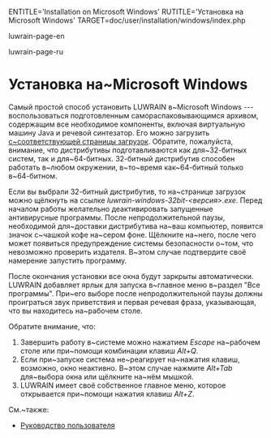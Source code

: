 
ENTITLE='Installation on Microsoft Windows'
RUTITLE='Установка на Microsoft Windows'
TARGET=doc/user/installation/windows/index.php

luwrain-page-en


luwrain-page-ru

# Установка на~Microsoft Windows

Самый простой способ установить LUWRAIN в~Microsoft Windows --- воспользоваться подготовленным самораспаковывающимся  архивом,
содержащим все необходимое компоненты, включая виртуальную машину Java и речевой синтезатор.
Его можно загрузить [с~соответствующей страницы загрузок](local:/download/windows/).
Обратите, пожалуйста, внимание, что дистрибутивы подготавливаются как для~32-битных систем, так и для~64-битных.
32-битный дистрибутив способен работать в~любом окружении, в~то~время как~64-битный только в~64-битном.

Если вы выбрали 32-битный дистрибутив, то на~странице загрузок можно щёлкнуть на ссылке _luwrain-windows-32bit-<версия>.exe_.
Перед началом работы желательно деактивировать запущенные антивирусные программы.
После непродолжительной  паузы, необходимой для~доставки дистрибутива на~ваш компьютер, 
появится значок с~чашкой кофе на~сером фоне. 
Щёлкните на~него, после чего может появиться предупреждение системы безопасности о~том,
что невозможно проверить издателя.
В~этом случае подтвердите своё намерение запустить программу.

После окончания установки все  окна будут заркрыты автоматически.
LUWRAIN добавляет ярлык для запуска в~главное меню  в~раздел "Все программы".
При~его выборе после непродолжительной паузы должны проиграться звук приветствия и первая речевая фраза, 
указывающая, что вы находитесь на~рабочем столе.

Обратите внимание, что:

1. Завершить работу в~системе можно нажатием _Escape_ на~рабочем столе или  при~помощи комбинации клавиш _Alt+Q_.
1. Если при~запуске система не~реагирует на~нажатия клавиш, возможно, окно неактивно. 
В~этом случае нажмите _Alt+Tab_ для~выбора окна или щёлкните на~нём мышкой.
1. LUWRAIN имеет своё собственное главное меню, которое открывается при~помощи нажатия клавиш _Alt+Z_.

См.~также:

* [Руководство пользователя](local:/doc/user/manual/)

